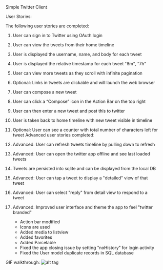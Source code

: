 Simple Twitter Client

User Stories:

The following user stories are completed:

1. User can sign in to Twitter using OAuth login
2. User can view the tweets from their home timeline
3. User is displayed the username, name, and body for each tweet
4. User is displayed the relative timestamp for each tweet "8m", "7h"
5. User can view more tweets as they scroll with infinite pagination
6. Optional: Links in tweets are clickable and will launch the web browser
7. User can compose a new tweet
8. User can click a “Compose” icon in the Action Bar on the top right
9. User can then enter a new tweet and post this to twitter
10. User is taken back to home timeline with new tweet visible in timeline
11. Optional: User can see a counter with total number of characters left for tweet
Advanced user stories completed:

1. Advanced: User can refresh tweets timeline by pulling down to refresh
2. Advanced: User can open the twitter app offline and see last loaded tweets
3. Tweets are persisted into sqlite and can be displayed from the local DB
4. Advanced: User can tap a tweet to display a "detailed" view of that tweet
5. Advanced: User can select "reply" from detail view to respond to a tweet
6. Advanced: Improved user interface and theme the app to feel "twitter branded"
   - Action bar modified
   - Icons are used
   - Added media to listview
   - Added favorites
   - Added Parcelable
   - Fixed the app closing issue by setting "noHistory" for login activity
   - Fixed the User model duplicate records in SQL database

GIF walkthrough:
![alt tag](https://github.com/vvalluri/codepath-simpletwitterclient/blob/master/codepath-simpletwitterclient-3.gif)


